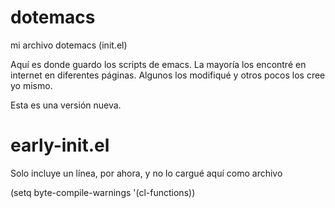 # dotemacs
mi archivo dotemacs (init.el)

Aquí es donde guardo los scripts de emacs. 
La mayoría los encontré en internet en diferentes páginas. 
Algunos los modifiqué y otros pocos los cree yo mismo.

Esta es una versión nueva.

# early-init.el

Solo incluye un línea, por ahora, y no lo cargué aquí como archivo

(setq byte-compile-warnings '(cl-functions))
